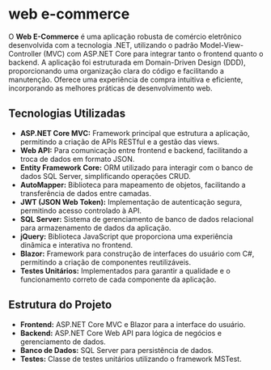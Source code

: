 # web e-commerce

O **Web E-Commerce** é uma aplicação robusta de comércio eletrônico desenvolvida com a tecnologia .NET, utilizando o padrão Model-View-Controller (MVC) com ASP.NET Core para integrar tanto o frontend quanto o backend. A aplicação foi estruturada em Domain-Driven Design (DDD), proporcionando uma organização clara do código e facilitando a manutenção. Oferece uma experiência de compra intuitiva e eficiente, incorporando as melhores práticas de desenvolvimento web.

## Tecnologias Utilizadas
- **ASP.NET Core MVC:** Framework principal que estrutura a aplicação, permitindo a criação de APIs RESTful e a gestão das views.
- **Web API:** Para comunicação entre frontend e backend, facilitando a troca de dados em formato JSON.
- **Entity Framework Core:** ORM utilizado para interagir com o banco de dados SQL Server, simplificando operações CRUD.
- **AutoMapper:** Biblioteca para mapeamento de objetos, facilitando a transferência de dados entre camadas.
- **JWT (JSON Web Token):** Implementação de autenticação segura, permitindo acesso controlado à API.
- **SQL Server:** Sistema de gerenciamento de banco de dados relacional para armazenamento de dados da aplicação.
- **jQuery:** Biblioteca JavaScript que proporciona uma experiência dinâmica e interativa no frontend.
- **Blazor:** Framework para construção de interfaces do usuário com C#, permitindo a criação de componentes reutilizáveis.
- **Testes Unitários:** Implementados para garantir a qualidade e o funcionamento correto de cada componente da aplicação.

## Estrutura do Projeto
- **Frontend:** ASP.NET Core MVC e Blazor para a interface do usuário.
- **Backend:** ASP.NET Core Web API para lógica de negócios e gerenciamento de dados.
- **Banco de Dados:** SQL Server para persistência de dados.
- **Testes:** Classe de testes unitários utilizando o framework MSTest.


